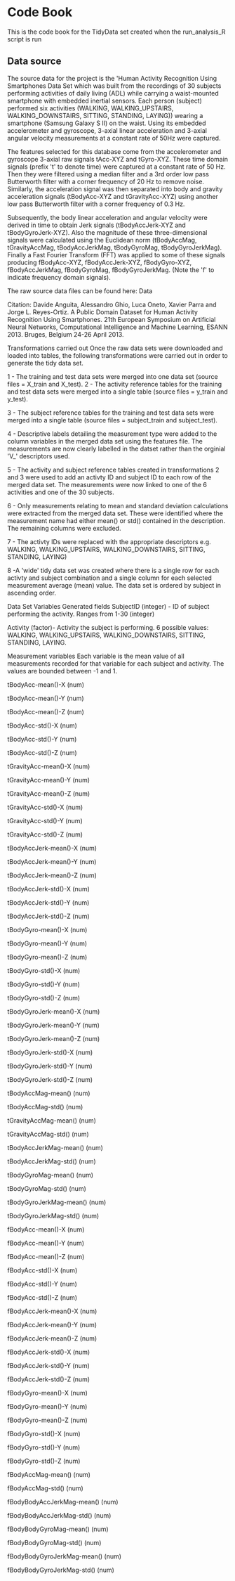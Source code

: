 # Code Book
This is the code book for the TidyData set created when the run_analysis_R script is run

## Data source
The source data for the project is the 'Human Activity Recognition Using Smartphones Data Set which was built from the recordings of 30 subjects performing activities of daily living (ADL) while carrying a waist-mounted smartphone with embedded inertial sensors. Each person (subject) performed six activities (WALKING, WALKING_UPSTAIRS, WALKING_DOWNSTAIRS, SITTING, STANDING, LAYING)) wearing a smartphone (Samsung Galaxy S II) on the waist. Using its embedded accelerometer and gyroscope, 3-axial linear acceleration and 3-axial angular velocity measurements at a constant rate of 50Hz were captured.

The features selected for this database come from the accelerometer and gyroscope 3-axial raw signals tAcc-XYZ and tGyro-XYZ. These time domain signals (prefix 't' to denote time) were captured at a constant rate of 50 Hz. Then they were filtered using a median filter and a 3rd order low pass Butterworth filter with a corner frequency of 20 Hz to remove noise. Similarly, the acceleration signal was then separated into body and gravity acceleration signals (tBodyAcc-XYZ and tGravityAcc-XYZ) using another low pass Butterworth filter with a corner frequency of 0.3 Hz.

Subsequently, the body linear acceleration and angular velocity were derived in time to obtain Jerk signals (tBodyAccJerk-XYZ and tBodyGyroJerk-XYZ). Also the magnitude of these three-dimensional signals were calculated using the Euclidean norm (tBodyAccMag, tGravityAccMag, tBodyAccJerkMag, tBodyGyroMag, tBodyGyroJerkMag). Finally a Fast Fourier Transform (FFT) was applied to some of these signals producing fBodyAcc-XYZ, fBodyAccJerk-XYZ, fBodyGyro-XYZ, fBodyAccJerkMag, fBodyGyroMag, fBodyGyroJerkMag. (Note the 'f' to indicate frequency domain signals).

The raw source data files can be found here: Data

Citation: Davide Anguita, Alessandro Ghio, Luca Oneto, Xavier Parra and Jorge L. Reyes-Ortiz. A Public Domain Dataset for Human Activity Recognition Using Smartphones. 21th European Symposium on Artificial Neural Networks, Computational Intelligence and Machine Learning, ESANN 2013. Bruges, Belgium 24-26 April 2013.

Transformations carried out
Once the raw data sets were downloaded and loaded into tables, the following transformations were carried out in order to generate the tidy data set.

1 - The training and test data sets were merged into one data set (source files = X_train and X_test). 2 - The activity reference tables for the training and test data sets were merged into a single table (source files = y_train and y_test).

3 - The subject reference tables for the training and test data sets were merged into a single table (source files = subject_train and subject_test).

4 - Descriptive labels detailing the measurement type were added to the column variables in the merged data set using the features file. The measurements are now clearly labelled in the datset rather than the orginial 'V_' descriptors used.

5 - The activity and subject reference tables created in transformations 2 and 3 were used to add an activty ID and subject ID to each row of the merged data set. The measurements were now linked to one of the 6 activities and one of the 30 subjects.

6 - Only measurements relating to mean and standard deviation calculations were extracted from the merged data set. These were identified where the measurement name had either mean() or std() contained in the description. The remaining columns were excluded.

7 - The activty IDs were replaced with the appropriate descriptors e.g. WALKING, WALKING_UPSTAIRS, WALKING_DOWNSTAIRS, SITTING, STANDING, LAYING)

8 -A 'wide' tidy data set was created where there is a single row for each activty and subject combination and a single column for each selected measurement average (mean) value. The data set is ordered by subject in ascending order.

Data Set Variables
Generated fields
SubjectID (integer) - ID of subject performing the activity. Ranges from 1-30 (integer)

Activity (factor)- Activity the subject is performing. 6 possible values: WALKING, WALKING_UPSTAIRS, WALKING_DOWNSTAIRS, SITTING, STANDING, LAYING.

Measurement variables
Each variable is the mean value of all measurements recorded for that variable for each subject and activity. The values are bounded between -1 and 1.

tBodyAcc-mean()-X (num)

tBodyAcc-mean()-Y (num)

tBodyAcc-mean()-Z (num)

tBodyAcc-std()-X (num)

tBodyAcc-std()-Y (num)

tBodyAcc-std()-Z (num)

tGravityAcc-mean()-X (num)

tGravityAcc-mean()-Y (num)

tGravityAcc-mean()-Z (num)

tGravityAcc-std()-X (num)

tGravityAcc-std()-Y (num)

tGravityAcc-std()-Z (num)

tBodyAccJerk-mean()-X (num)

tBodyAccJerk-mean()-Y (num)

tBodyAccJerk-mean()-Z (num)

tBodyAccJerk-std()-X (num)

tBodyAccJerk-std()-Y (num)

tBodyAccJerk-std()-Z (num)

tBodyGyro-mean()-X (num)

tBodyGyro-mean()-Y (num)

tBodyGyro-mean()-Z (num)

tBodyGyro-std()-X (num)

tBodyGyro-std()-Y (num)

tBodyGyro-std()-Z (num)

tBodyGyroJerk-mean()-X (num)

tBodyGyroJerk-mean()-Y (num)

tBodyGyroJerk-mean()-Z (num)

tBodyGyroJerk-std()-X (num)

tBodyGyroJerk-std()-Y (num)

tBodyGyroJerk-std()-Z (num)

tBodyAccMag-mean() (num)

tBodyAccMag-std() (num)

tGravityAccMag-mean() (num)

tGravityAccMag-std() (num)

tBodyAccJerkMag-mean() (num)

tBodyAccJerkMag-std() (num)

tBodyGyroMag-mean() (num)

tBodyGyroMag-std() (num)

tBodyGyroJerkMag-mean() (num)

tBodyGyroJerkMag-std() (num)

fBodyAcc-mean()-X (num)

fBodyAcc-mean()-Y (num)

fBodyAcc-mean()-Z (num)

fBodyAcc-std()-X (num)

fBodyAcc-std()-Y (num)

fBodyAcc-std()-Z (num)

fBodyAccJerk-mean()-X (num)

fBodyAccJerk-mean()-Y (num)

fBodyAccJerk-mean()-Z (num)

fBodyAccJerk-std()-X (num)

fBodyAccJerk-std()-Y (num)

fBodyAccJerk-std()-Z (num)

fBodyGyro-mean()-X (num)

fBodyGyro-mean()-Y (num)

fBodyGyro-mean()-Z (num)

fBodyGyro-std()-X (num)

fBodyGyro-std()-Y (num)

fBodyGyro-std()-Z (num)

fBodyAccMag-mean() (num)

fBodyAccMag-std() (num)

fBodyBodyAccJerkMag-mean() (num)

fBodyBodyAccJerkMag-std() (num)

fBodyBodyGyroMag-mean() (num)

fBodyBodyGyroMag-std() (num)

fBodyBodyGyroJerkMag-mean() (num)

fBodyBodyGyroJerkMag-std() (num)
